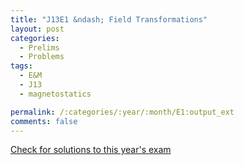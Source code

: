 ```yaml
---
title: "J13E1 &ndash; Field Transformations"
layout: post
categories:
  - Prelims
  - Problems
tags:
  - E&M
  - J13
  - magnetostatics

permalink: /:categories/:year/:month/E1:output_ext
comments: false
---
```

<object data="2013J1E.pdf" type="application/pdf" width="100%" height="500"></object>
<div class="message"><a href='https://princetonprelim.com/prelim/30/'>Check for solutions to this year's exam</a></div>